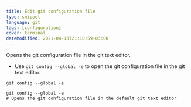 ```yaml
---
title: Edit git configuration file
type: snippet
language: git
tags: [configuration]
cover: terminal
dateModified: 2021-04-13T21:10:59+03:00
---
```


Opens the git configuration file in the git text editor.

- Use `git config --global -e` to open the git configuration file in the git text editor.

```shell
git config --global -e
```

```shell
git config --global -e
# Opens the git configuration file in the default git text editor
```
